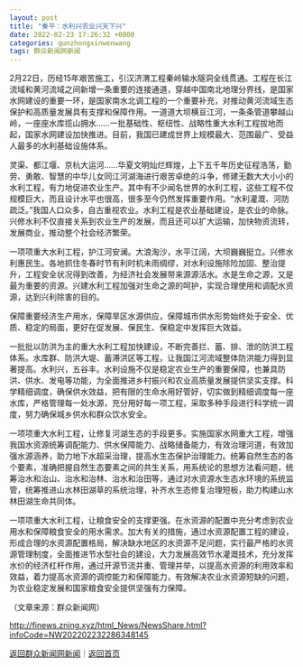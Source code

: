 ```yaml
---
layout: post
title: "秦平：水利兴农业兴天下兴"
date: 2022-02-23 17:26:32 +0800
categories: qunzhongxinwenwang
tags: 群众新闻网新闻
---
```

<p>2月22日，历经15年艰苦施工，引汉济渭工程秦岭输水隧洞全线贯通。工程在长江流域和黄河流域之间新增一条重要的连接通道，穿越中国南北地理分界线，是国家水网建设的重要一环，是国家南水北调工程的一个重要补充，对推动黄河流域生态保护和高质量发展具有支撑和保障作用。一道道大坝横亘江河，一条条管道攀越山岭，一座座水库揽山拥水……一批基础性、枢纽性、战略性重大水利工程拔地而起，国家水网建设加快推进。目前，我国已建成世界上规模最大、范围最广、受益人最多的水利基础设施体系。</p>
 <p>灵渠、都江堰、京杭大运河……华夏文明灿烂辉煌，上下五千年历史征程浩荡，勤劳、勇敢、智慧的中华儿女同江河湖海进行艰苦卓绝的斗争，修建无数大大小小的水利工程，有力地促进农业生产。其中有不少闻名世界的水利工程，这些工程不仅规模巨大，而且设计水平也很高，很多至今仍然发挥重要作用。“水利灌溉、河防疏泛。”我国人口众多，自古重视农业。水利工程是农业基础建设，是农业的命脉。兴修水利不仅直接关系到农业生产的发展，而且还可以扩大运输，加快物资流转，发展商业，推动整个社会经济繁荣。</p>
 <p>一项项重大水利工程，护江河安澜。大浪淘沙，水平江阔，大坝巍巍挺立。兴修水利惠民生。各地抓住冬春时节有利时机未雨绸缪，对水利设施除险加固、整治提升，工程安全状况得到改善，为经济社会发展带来源源活水。水是生命之源，又是最为重要的资源。兴建水利工程加强对生命之源的呵护，实现合理使用和调配水资源，达到兴利除害的目的。</p>
 <p>保障重要经济生产用水，保障旱区水源供应，保障城市供水形势始终处于安全、优质、稳定的局面，更好在促发展、保民生、保稳定中发挥巨大效益。</p>
 <p>一批批以防洪为主的重大水利工程加快建设，不断完善拦、蓄、排、泄的防洪工程体系。水库群、防洪大堤、蓄滞洪区等工程，让我国江河流域整体防洪能力得到显著提高。水利兴，五谷丰。水利设施不仅是稳定农业生产的重要保障，也兼具防洪、供水、发电等功能，为全面推进乡村振兴和农业高质量发展提供坚实支撑。科学精细调度，确保供水效益，把有限的生命水用好管好，切实做到精细调度每一座水库，严格管理每一处水源，充分用好每一项工程，采取多种手段进行科学统一调度，努力确保城乡供水和群众饮水安全。</p>
 <p>一项项重大水利工程，让修复河湖生态的手段更多。实施国家水网重大工程，增强我国水资源统筹调配能力、供水保障能力、战略储备能力，有效治理河道，有效加强水源涵养，助力地下水超采治理，提高水生态保护治理能力。统筹自然生态的各个要素，准确把握自然生态要素之间的共生关系，用系统论的思想方法看问题，统筹治水和治山、治水和治林、治水和治田等，通过对水资源水生态水环境的系统监管，统筹推进山水林田湖草的系统治理，补齐水生态修复治理短板，助力构建山水林田湖生命共同体。</p>
 <p>一项项重大水利工程，让粮食安全的支撑更强。在水资源的配置中充分考虑到农业用水和保障粮食安全的用水需求。加大有关的措施，通过水资源配置工程的建设，形成合理的水资源配置格局，解决缺水地区的水资源不足问题，实行最严格的水资源管理制度，全面推进节水型社会的建设，大力发展高效节水灌溉技术，充分发挥水价的经济杠杆作用，通过开源节流并重、管理并举，以提高水资源的利用效率和效益，着力提高水资源的调控能力和保障能力，有效解决农业水资源短缺的问题，为农业稳定发展和国家粮食安全提供坚强有力保障。</p><p class="em_media">（文章来源：群众新闻网）</p>

<http://finews.zning.xyz/html_News/NewsShare.html?infoCode=NW202202232286348145>

[返回群众新闻网新闻](//finews.withounder.com/category/qunzhongxinwenwang.html)｜[返回首页](//finews.withounder.com/)